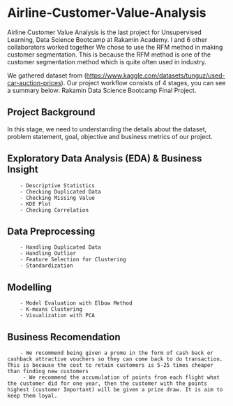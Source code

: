 # Airline-Customer-Value-Analysis

Airline Customer Value Analysis is the last project for Unsupervised Learning, Data Science Bootcamp at Rakamin Academy. I and 6 other collaborators worked together We chose to use the RFM method in making customer segmentation. This is because the RFM method is one of the customer segmentation method which is quite often used in industry. 


We gathered dataset from (https://www.kaggle.com/datasets/tunguz/used-car-auction-prices). Our project workflow consists of 4 stages, you can see a summary below: Rakamin Data Science Bootcamp Final Project.

## Project Background
   In this stage, we need to understanding the details about the dataset, problem statement, goal, objective and business metrics of our project.

## Exploratory Data Analysis (EDA) & Business Insight
        - Descriptive Statistics
        - Checking Duplicated Data
        - Checking Missing Value
        - KDE Plot
        - Checking Correlation

## Data Preprocessing
        - Handling Duplicated Data
        - Handling Outlier
        - Feature Selection for Clustering
        - Standardization

## Modelling
        - Model Evaluation with Elbow Method
        - K-means Clustering
        - Visualization with PCA

## Business Recomendation
        - We recommend being given a promo in the form of cash back or cashback attractive vouchers so they can come back to do transaction. This is because the cost to retain customers is 5-25 times cheaper than finding new customers
         - We recommend the accumulation of points from each flight what the customer did for one year, then the customer with the points highest (customer Important) will be given a prize draw. It is aim to keep them loyal.

